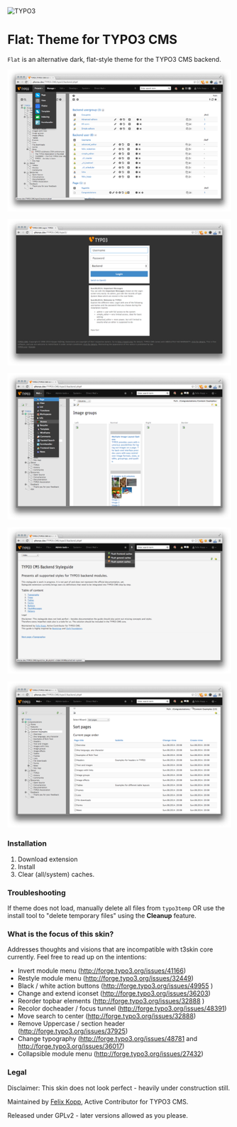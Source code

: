 ![TYPO3](http://typo3.org/typo3conf/ext/t3org_template/i/typo3-logo.png)

Flat: Theme for TYPO3 CMS
=========================

`Flat` is an alternative dark, flat-style theme for the TYPO3 CMS backend.

![Metro Awesome](/Documentation/t3-metro-awesome.png "Overview / list module")

![Login](/Documentation/t3-login.png "Login")

![Page](/Documentation/t3-page.png "Page")

![Styleguide](/Documentation/t3-styleguide.png "Styleguide")

![Functions](/Documentation/t3-func.png "Functions")

### Installation

1. Download extension
2. Install
3. Clear (all/system) caches.

### Troubleshooting

If theme does not load, manually delete all files from `typo3temp` OR use the install tool to "delete temporary files" using the **Cleanup** feature.

### What is the focus of this skin?

Addresses thoughts and visions that are incompatible with t3skin core currently. Feel free to read up on the intentions:
 
+ Invert module menu (http://forge.typo3.org/issues/41166)
+ Restyle module menu (http://forge.typo3.org/issues/32449)
+ Black / white action buttons (http://forge.typo3.org/issues/49955 )
+ Change and extend iconset (http://forge.typo3.org/issues/36203)
+ Reorder topbar elements (http://forge.typo3.org/issues/32888 )
+ Recolor docheader / focus tunnel (http://forge.typo3.org/issues/48391)
+ Move search to center (http://forge.typo3.org/issues/32888)
+ Remove Uppercase / section header (http://forge.typo3.org/issues/37925)
+ Change typography (http://forge.typo3.org/issues/48781 and http://forge.typo3.org/issues/36017)
+ Collapsible module menu (http://forge.typo3.org/issues/27432)

### Legal

Disclaimer: This skin does not look perfect - heavily under construction still.

Maintained by <a href="https://twitter.com/7elix" target="_blank">Felix Kopp</a>, Active Contributor for TYPO3 CMS.

Released under GPLv2 - later versions allowed as you please.
